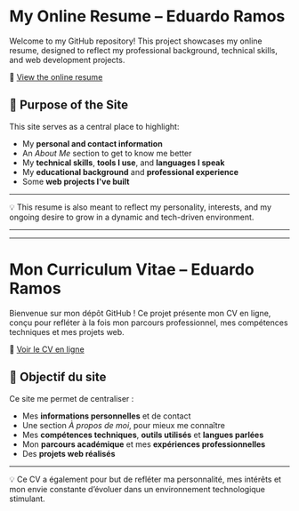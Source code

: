 # My Online Resume – Eduardo Ramos

Welcome to my GitHub repository! This project showcases my online resume, designed to reflect my professional background, technical skills, and web development projects.

🔗 [View the online resume](https://edusilvaramos.github.io/MyResume/#)

## 🧭 Purpose of the Site

This site serves as a central place to highlight:
- My **personal and contact information**
- An *About Me* section to get to know me better
- My **technical skills**, **tools I use**, and **languages I speak**
- My **educational background** and **professional experience**
- Some **web projects I've built**

---

💡 This resume is also meant to reflect my personality, interests, and my ongoing desire to grow in a dynamic and tech-driven environment.

---
---

# Mon Curriculum Vitae – Eduardo Ramos

Bienvenue sur mon dépôt GitHub ! Ce projet présente mon CV en ligne, conçu pour refléter à la fois mon parcours professionnel, mes compétences techniques et mes projets web.

🔗 [Voir le CV en ligne](https://edusilvaramos.github.io/MyResume/#)

## 🧭 Objectif du site

Ce site me permet de centraliser :
- Mes **informations personnelles** et de contact
- Une section *À propos de moi*, pour mieux me connaître
- Mes **compétences techniques**, **outils utilisés** et **langues parlées**
- Mon **parcours académique** et mes **expériences professionnelles**
- Des **projets web réalisés**

---

💡 Ce CV a également pour but de refléter ma personnalité, mes intérêts et mon envie constante d’évoluer dans un environnement technologique stimulant.
